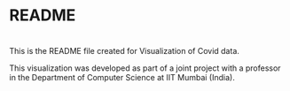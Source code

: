 # README
#
#
This is the README file created for Visualization of Covid data.

This visualization was developed as part of a joint project with a professor in the Department of Computer Science at IIT Mumbai (India).
